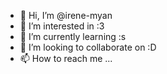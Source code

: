 - 👋 Hi, I’m @irene-myan
- 👀 I’m interested in :3
- 🌱 I’m currently learning :s
- 💞️ I’m looking to collaborate on :D
- 📫 How to reach me ... 

<!---
irene-myan/irene-myan is a ✨ special ✨ repository because its `README.md` (this file) appears on your GitHub profile.
You can click the Preview link to take a look at your changes.
--->

